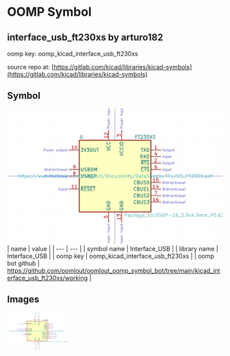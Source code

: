 # OOMP Symbol  
## interface_usb_ft230xs  by arturo182  
  
oomp key: oomp_kicad_interface_usb_ft230xs  
  
source repo at: [https://gitlab.com/kicad/libraries/kicad-symbols](https://gitlab.com/kicad/libraries/kicad-symbols)  
## Symbol  
  
[![working.png](working_600.png)](working.png)  
| name | value | 
| --- | --- | 
| symbol name | Interface_USB | 
| library name | Interface_USB | 
| oomp key | oomp_kicad_interface_usb_ft230xs | 
| oomp bot github | https://github.com/oomlout/oomlout_oomp_symbol_bot/tree/main/kicad_interface_usb_ft230xs/working | 
## Images  
  
[![working.png](working_140.png)](working.png)  
